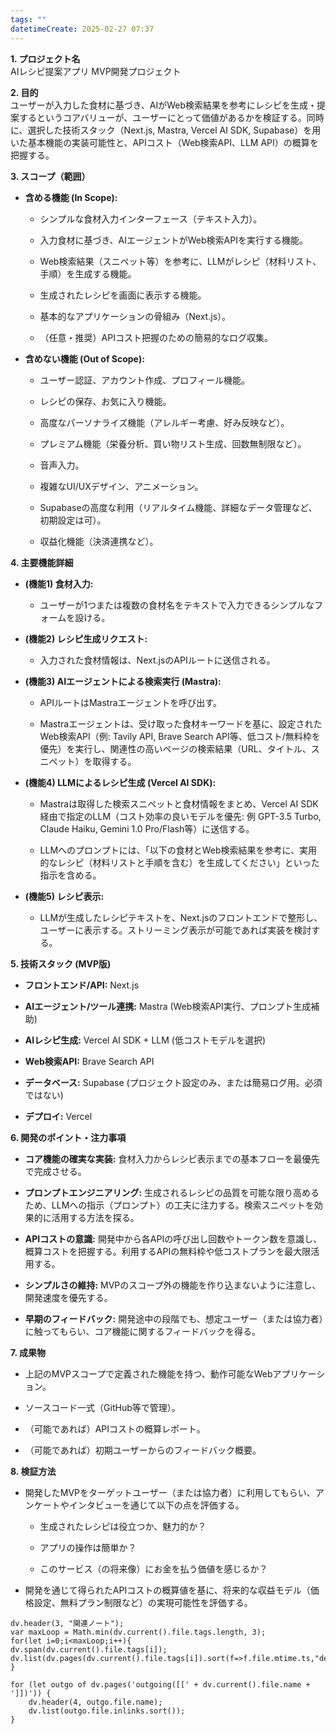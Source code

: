 ```yaml
---
tags: ""
datetimeCreate: 2025-02-27 07:37
---
```



**1. プロジェクト名**  
AIレシピ提案アプリ MVP開発プロジェクト

**2. 目的**  
ユーザーが入力した食材に基づき、AIがWeb検索結果を参考にレシピを生成・提案するというコアバリューが、ユーザーにとって価値があるかを検証する。同時に、選択した技術スタック（Next.js, Mastra, Vercel AI SDK, Supabase）を用いた基本機能の実装可能性と、APIコスト（Web検索API、LLM API）の概算を把握する。

**3. スコープ（範囲）**

- **含める機能 (In Scope):**
    
    - シンプルな食材入力インターフェース（テキスト入力）。
        
    - 入力食材に基づき、AIエージェントがWeb検索APIを実行する機能。
        
    - Web検索結果（スニペット等）を参考に、LLMがレシピ（材料リスト、手順）を生成する機能。
        
    - 生成されたレシピを画面に表示する機能。
        
    - 基本的なアプリケーションの骨組み（Next.js）。
        
    - （任意・推奨）APIコスト把握のための簡易的なログ収集。
        
- **含めない機能 (Out of Scope):**
    
    - ユーザー認証、アカウント作成、プロフィール機能。
        
    - レシピの保存、お気に入り機能。
        
    - 高度なパーソナライズ機能（アレルギー考慮、好み反映など）。
        
    - プレミアム機能（栄養分析、買い物リスト生成、回数無制限など）。
        
    - 音声入力。
        
    - 複雑なUI/UXデザイン、アニメーション。
        
    - Supabaseの高度な利用（リアルタイム機能、詳細なデータ管理など、初期設定は可）。
        
    - 収益化機能（決済連携など）。
        

**4. 主要機能詳細**

- **(機能1) 食材入力:**
    
    - ユーザーが1つまたは複数の食材名をテキストで入力できるシンプルなフォームを設ける。
        
- **(機能2) レシピ生成リクエスト:**
    
    - 入力された食材情報は、Next.jsのAPIルートに送信される。
        
- **(機能3) AIエージェントによる検索実行 (Mastra):**
    
    - APIルートはMastraエージェントを呼び出す。
        
    - Mastraエージェントは、受け取った食材キーワードを基に、設定されたWeb検索API（例: Tavily API, Brave Search API等、低コスト/無料枠を優先）を実行し、関連性の高いページの検索結果（URL、タイトル、スニペット）を取得する。
        
- **(機能4) LLMによるレシピ生成 (Vercel AI SDK):**
    
    - Mastraは取得した検索スニペットと食材情報をまとめ、Vercel AI SDK経由で指定のLLM（コスト効率の良いモデルを優先: 例 GPT-3.5 Turbo, Claude Haiku, Gemini 1.0 Pro/Flash等）に送信する。
        
    - LLMへのプロンプトには、「以下の食材とWeb検索結果を参考に、実用的なレシピ（材料リストと手順を含む）を生成してください」といった指示を含める。
        
- **(機能5) レシピ表示:**
    
    - LLMが生成したレシピテキストを、Next.jsのフロントエンドで整形し、ユーザーに表示する。ストリーミング表示が可能であれば実装を検討する。
        

**5. 技術スタック (MVP版)**

- **フロントエンド/API:** Next.js
    
- **AIエージェント/ツール連携:** Mastra (Web検索API実行、プロンプト生成補助)
    
- **AIレシピ生成:** Vercel AI SDK + LLM (低コストモデルを選択)
    
- **Web検索API:** Brave Search API
    
- **データベース:** Supabase (プロジェクト設定のみ、または簡易ログ用。必須ではない)
    
- **デプロイ:** Vercel
    

**6. 開発のポイント・注力事項**

- **コア機能の確実な実装:** 食材入力からレシピ表示までの基本フローを最優先で完成させる。
    
- **プロンプトエンジニアリング:** 生成されるレシピの品質を可能な限り高めるため、LLMへの指示（プロンプト）の工夫に注力する。検索スニペットを効果的に活用する方法を探る。
    
- **APIコストの意識:** 開発中から各APIの呼び出し回数やトークン数を意識し、概算コストを把握する。利用するAPIの無料枠や低コストプランを最大限活用する。
    
- **シンプルさの維持:** MVPのスコープ外の機能を作り込まないように注意し、開発速度を優先する。
    
- **早期のフィードバック:** 開発途中の段階でも、想定ユーザー（または協力者）に触ってもらい、コア機能に関するフィードバックを得る。
    

**7. 成果物**

- 上記のMVPスコープで定義された機能を持つ、動作可能なWebアプリケーション。
    
- ソースコード一式（GitHub等で管理）。
    
- （可能であれば）APIコストの概算レポート。
    
- （可能であれば）初期ユーザーからのフィードバック概要。
    

**8. 検証方法**

- 開発したMVPをターゲットユーザー（または協力者）に利用してもらい、アンケートやインタビューを通じて以下の点を評価する。
    
    - 生成されたレシピは役立つか、魅力的か？
        
    - アプリの操作は簡単か？
        
    - このサービス（の将来像）にお金を払う価値を感じるか？
        
- 開発を通じて得られたAPIコストの概算値を基に、将来的な収益モデル（価格設定、無料プラン制限など）の実現可能性を評価する。




```dataviewjs
dv.header(3, "関連ノート");
var maxLoop = Math.min(dv.current().file.tags.length, 3);
for(let i=0;i<maxLoop;i++){
dv.span(dv.current().file.tags[i]);
dv.list(dv.pages(dv.current().file.tags[i]).sort(f=>f.file.mtime.ts,"desc").limit(15).file.link);
}

for (let outgo of dv.pages('outgoing([[' + dv.current().file.name + ']])')) {
    dv.header(4, outgo.file.name);
    dv.list(outgo.file.inlinks.sort());
}
```